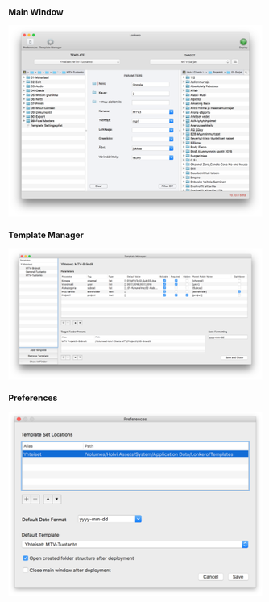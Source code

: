### Main Window

![](https://github.com/khaapamaki/lonkero/blob/master/extras/main_window.png)

### Template Manager

![](https://github.com/khaapamaki/lonkero/blob/master/extras/template_manager.png)

### Preferences

![](https://github.com/khaapamaki/lonkero/blob/master/extras/preferences.png)